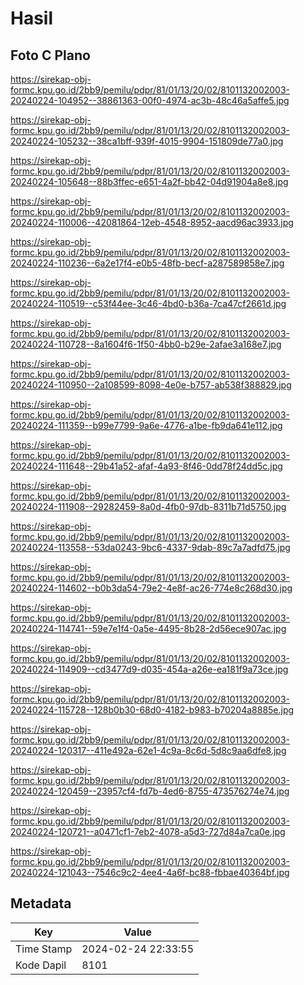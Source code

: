 # Hasil

## Foto C Plano

https://sirekap-obj-formc.kpu.go.id/2bb9/pemilu/pdpr/81/01/13/20/02/8101132002003-20240224-104952--38861363-00f0-4974-ac3b-48c46a5affe5.jpg

https://sirekap-obj-formc.kpu.go.id/2bb9/pemilu/pdpr/81/01/13/20/02/8101132002003-20240224-105232--38ca1bff-939f-4015-9904-151809de77a0.jpg

https://sirekap-obj-formc.kpu.go.id/2bb9/pemilu/pdpr/81/01/13/20/02/8101132002003-20240224-105648--88b3ffec-e651-4a2f-bb42-04d91904a8e8.jpg

https://sirekap-obj-formc.kpu.go.id/2bb9/pemilu/pdpr/81/01/13/20/02/8101132002003-20240224-110006--42081864-12eb-4548-8952-aacd96ac3933.jpg

https://sirekap-obj-formc.kpu.go.id/2bb9/pemilu/pdpr/81/01/13/20/02/8101132002003-20240224-110236--6a2e17f4-e0b5-48fb-becf-a287589858e7.jpg

https://sirekap-obj-formc.kpu.go.id/2bb9/pemilu/pdpr/81/01/13/20/02/8101132002003-20240224-110519--c53f44ee-3c46-4bd0-b36a-7ca47cf2661d.jpg

https://sirekap-obj-formc.kpu.go.id/2bb9/pemilu/pdpr/81/01/13/20/02/8101132002003-20240224-110728--8a1604f6-1f50-4bb0-b29e-2afae3a168e7.jpg

https://sirekap-obj-formc.kpu.go.id/2bb9/pemilu/pdpr/81/01/13/20/02/8101132002003-20240224-110950--2a108599-8098-4e0e-b757-ab538f388829.jpg

https://sirekap-obj-formc.kpu.go.id/2bb9/pemilu/pdpr/81/01/13/20/02/8101132002003-20240224-111359--b99e7799-9a6e-4776-a1be-fb9da641e112.jpg

https://sirekap-obj-formc.kpu.go.id/2bb9/pemilu/pdpr/81/01/13/20/02/8101132002003-20240224-111648--29b41a52-afaf-4a93-8f46-0dd78f24dd5c.jpg

https://sirekap-obj-formc.kpu.go.id/2bb9/pemilu/pdpr/81/01/13/20/02/8101132002003-20240224-111908--29282459-8a0d-4fb0-97db-8311b71d5750.jpg

https://sirekap-obj-formc.kpu.go.id/2bb9/pemilu/pdpr/81/01/13/20/02/8101132002003-20240224-113558--53da0243-9bc6-4337-9dab-89c7a7adfd75.jpg

https://sirekap-obj-formc.kpu.go.id/2bb9/pemilu/pdpr/81/01/13/20/02/8101132002003-20240224-114602--b0b3da54-79e2-4e8f-ac26-774e8c268d30.jpg

https://sirekap-obj-formc.kpu.go.id/2bb9/pemilu/pdpr/81/01/13/20/02/8101132002003-20240224-114741--59e7e1f4-0a5e-4495-8b28-2d56ece907ac.jpg

https://sirekap-obj-formc.kpu.go.id/2bb9/pemilu/pdpr/81/01/13/20/02/8101132002003-20240224-114909--cd3477d9-d035-454a-a26e-ea181f9a73ce.jpg

https://sirekap-obj-formc.kpu.go.id/2bb9/pemilu/pdpr/81/01/13/20/02/8101132002003-20240224-115728--128b0b30-68d0-4182-b983-b70204a8885e.jpg

https://sirekap-obj-formc.kpu.go.id/2bb9/pemilu/pdpr/81/01/13/20/02/8101132002003-20240224-120317--411e492a-62e1-4c9a-8c6d-5d8c9aa6dfe8.jpg

https://sirekap-obj-formc.kpu.go.id/2bb9/pemilu/pdpr/81/01/13/20/02/8101132002003-20240224-120459--23957cf4-fd7b-4ed6-8755-473576274e74.jpg

https://sirekap-obj-formc.kpu.go.id/2bb9/pemilu/pdpr/81/01/13/20/02/8101132002003-20240224-120721--a0471cf1-7eb2-4078-a5d3-727d84a7ca0e.jpg

https://sirekap-obj-formc.kpu.go.id/2bb9/pemilu/pdpr/81/01/13/20/02/8101132002003-20240224-121043--7546c9c2-4ee4-4a6f-bc88-fbbae40364bf.jpg


## Metadata

| Key        | Value               |
| ---------- | ------------------- |
| Time Stamp | 2024-02-24 22:33:55 |
| Kode Dapil | 8101                |



